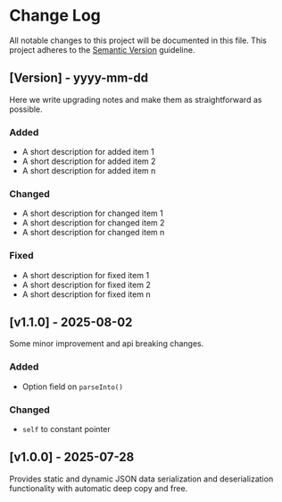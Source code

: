 # Change Log

All notable changes to this project will be documented in this file.
This project adheres to the [Semantic Version](https://semver.org/) guideline.

## [Version] - yyyy-mm-dd

Here we write upgrading notes and make them as straightforward as possible.

### Added
- A short description for added item 1
- A short description for added item 2
- A short description for added item n

### Changed
- A short description for changed item 1
- A short description for changed item 2
- A short description for changed item n

### Fixed
- A short description for fixed item 1
- A short description for fixed item 2
- A short description for fixed item n

## [v1.1.0] - 2025-08-02

Some minor improvement and api breaking changes.

### Added

- Option field on `parseInto()`

### Changed

- `self` to constant pointer

## [v1.0.0] - 2025-07-28

Provides static and dynamic JSON data serialization and deserialization functionality with automatic deep copy and free.
